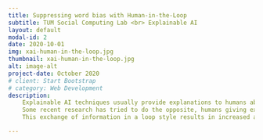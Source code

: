 ```yaml
---
title: Suppressing word bias with Human-in-the-Loop
subtitle: TUM Social Computing Lab <br> Explainable AI 
layout: default
modal-id: 2
date: 2020-10-01
img: xai-human-in-the-loop.jpg
thumbnail: xai-human-in-the-loop.jpg
alt: image-alt
project-date: October 2020
# client: Start Bootstrap
# category: Web Development
description: 
    Explainable AI techniques usually provide explanations to humans about how a machine learning model works. <br> 
    Some recent research has tried to do the opposite, humans giving explanations to machines. <br>
    This exchange of information in a loop style results in increased accuracy and predictions more coherent with human intuition.

---
```

